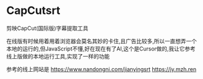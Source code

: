 # CapCutsrt
剪映CapCut(国际版)字幕提取工具

在线版有时候用着用着浏览器会莫名其妙的卡住,且广告比较多,所以一直想弄一个本地的运行的,但JavaScript不懂,好在现在有了AI,这个是Cursor做的,我让它参考线上版做的本地运行工具,实现了一样的功能

参考的线上网站是
https://www.nandongni.com/jianyingsrt
https://jy.mzh.ren
